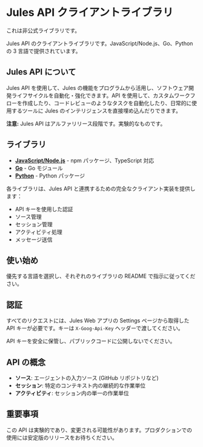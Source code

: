 # Jules API クライアントライブラリ

これは非公式ライブラリです。

Jules API のクライアントライブラリです。JavaScript/Node.js、Go、Python の 3 言語で提供されています。

## Jules API について

Jules API を使用して、Jules の機能をプログラムから活用し、ソフトウェア開発ライフサイクルを自動化・強化できます。API を使用して、カスタムワークフローを作成したり、コードレビューのようなタスクを自動化したり、日常的に使用するツールに Jules のインテリジェンスを直接埋め込んだりできます。

**注意:** Jules API はアルファリリース段階です。実験的なものです。

## ライブラリ

- [**JavaScript/Node.js**](https://github.com/yuyu1815/jules-api/tree/main/js) - npm パッケージ、TypeScript 対応
- [**Go**](https://github.com/yuyu1815/jules-api/tree/main/go) - Go モジュール
- [**Python**](https://github.com/yuyu1815/jules-api/tree/main/py) - Python パッケージ

各ライブラリは、Jules API と連携するための完全なクライアント実装を提供します：

- API キーを使用した認証
- ソース管理
- セッション管理
- アクティビティ処理
- メッセージ送信

## 使い始め

優先する言語を選択し、それぞれのライブラリの README で指示に従ってください。

## 認証

すべてのリクエストには、Jules Web アプリの Settings ページから取得した API キーが必要です。キーは `X-Goog-Api-Key` ヘッダーで渡してください。

API キーを安全に保管し、パブリックコードに公開しないでください。

## API の概念

- **ソース**: エージェントの入力ソース (GitHub リポジトリなど)
- **セッション**: 特定のコンテキスト内の継続的な作業単位
- **アクティビティ**: セッション内の単一の作業単位

## 重要事項

この API は実験的であり、変更される可能性があります。プロダクションでの使用には安定版のリリースをお待ちください。
